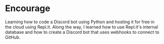 # Encourage
Learning how to code a Discord bot using Python and hosting it for free in the cloud using Repl.it. Along the way, I learned how to use Repl.it's internal database and how to create a Discord bot that uses webhooks to connect to GitHub.
